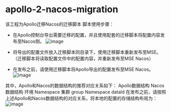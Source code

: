 # apollo-2-nacos-migration
该工程为Apollo迁移Nacos的迁移脚本
脚本使用步骤：
* 在Apollo控制台导出需要迁移的配置，并且使用配套的迁移脚本将配置内容发布至Nacos侧。
![image](https://user-images.githubusercontent.com/58767027/197932429-8f23a82a-8d59-4aae-ae06-bfbcd489c155.png)

* 将导出的配置文件放入迁移脚本同目录下，使用迁移脚本重新发布至MSE。（迁移脚本将读取配置文件中的配置内容，并重新发布至MSE Nacos）

* 在发布之前，请使用迁移脚本将Apollo导出的配置发布至MSE Nacos。
![image](https://user-images.githubusercontent.com/58767027/197932257-4f32cbe4-6e36-486a-b180-030228e4bae0.png)

其中，Apollo和Nacos的数据结构的推荐对应关系如下：
Apollo数据结构	Nacos数据结构
环境	Namespace
集群	group
Namespace	dataId
在发布之前，请按照上述Apollo和Nacos数据结构的对应关系，将本地的配置的存储结构布局为：
![image](https://user-images.githubusercontent.com/58767027/197932505-49a27774-ea79-4c63-8a47-f78718b04f8c.png)
